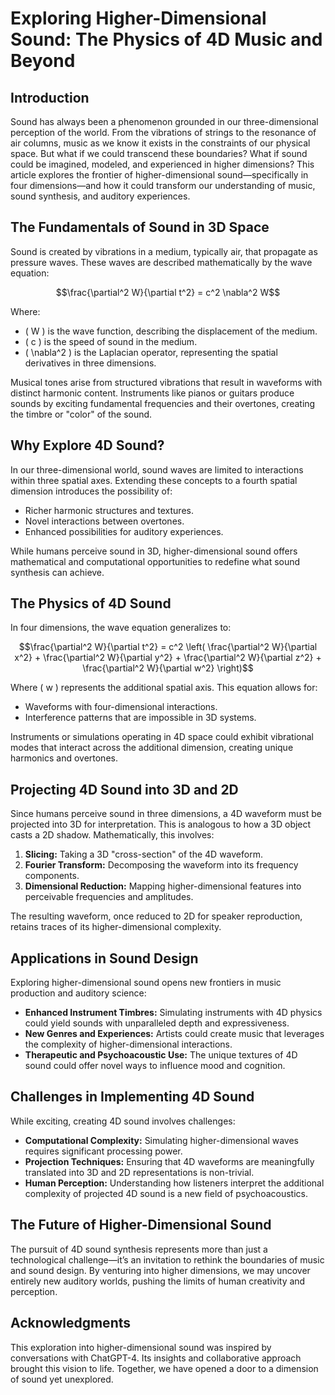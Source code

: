 # Exploring Higher-Dimensional Sound: The Physics of 4D Music and Beyond

## Introduction

Sound has always been a phenomenon grounded in our three-dimensional perception of the world. From the vibrations of strings to the resonance of air columns, music as we know it exists in the constraints of our physical space. But what if we could transcend these boundaries? What if sound could be imagined, modeled, and experienced in higher dimensions? This article explores the frontier of higher-dimensional sound—specifically in four dimensions—and how it could transform our understanding of music, sound synthesis, and auditory experiences.

## The Fundamentals of Sound in 3D Space

Sound is created by vibrations in a medium, typically air, that propagate as pressure waves. These waves are described mathematically by the wave equation:

```math
\frac{\partial^2 W}{\partial t^2} = c^2 \nabla^2 W
```

Where:
- \( W \) is the wave function, describing the displacement of the medium.
- \( c \) is the speed of sound in the medium.
- \( \nabla^2 \) is the Laplacian operator, representing the spatial derivatives in three dimensions.

Musical tones arise from structured vibrations that result in waveforms with distinct harmonic content. Instruments like pianos or guitars produce sounds by exciting fundamental frequencies and their overtones, creating the timbre or "color" of the sound.

## Why Explore 4D Sound?

In our three-dimensional world, sound waves are limited to interactions within three spatial axes. Extending these concepts to a fourth spatial dimension introduces the possibility of:
- Richer harmonic structures and textures.
- Novel interactions between overtones.
- Enhanced possibilities for auditory experiences.

While humans perceive sound in 3D, higher-dimensional sound offers mathematical and computational opportunities to redefine what sound synthesis can achieve.

## The Physics of 4D Sound

In four dimensions, the wave equation generalizes to:

```math
\frac{\partial^2 W}{\partial t^2} = c^2 \left( \frac{\partial^2 W}{\partial x^2} + \frac{\partial^2 W}{\partial y^2} + \frac{\partial^2 W}{\partial z^2} + \frac{\partial^2 W}{\partial w^2} \right)
```

Where \( w \) represents the additional spatial axis. This equation allows for:
- Waveforms with four-dimensional interactions.
- Interference patterns that are impossible in 3D systems.

Instruments or simulations operating in 4D space could exhibit vibrational modes that interact across the additional dimension, creating unique harmonics and overtones.

## Projecting 4D Sound into 3D and 2D

Since humans perceive sound in three dimensions, a 4D waveform must be projected into 3D for interpretation. This is analogous to how a 3D object casts a 2D shadow. Mathematically, this involves:

1. **Slicing:** Taking a 3D "cross-section" of the 4D waveform.
2. **Fourier Transform:** Decomposing the waveform into its frequency components.
3. **Dimensional Reduction:** Mapping higher-dimensional features into perceivable frequencies and amplitudes.

The resulting waveform, once reduced to 2D for speaker reproduction, retains traces of its higher-dimensional complexity.

## Applications in Sound Design

Exploring higher-dimensional sound opens new frontiers in music production and auditory science:

- **Enhanced Instrument Timbres:** Simulating instruments with 4D physics could yield sounds with unparalleled depth and expressiveness.
- **New Genres and Experiences:** Artists could create music that leverages the complexity of higher-dimensional interactions.
- **Therapeutic and Psychoacoustic Use:** The unique textures of 4D sound could offer novel ways to influence mood and cognition.

## Challenges in Implementing 4D Sound

While exciting, creating 4D sound involves challenges:

- **Computational Complexity:** Simulating higher-dimensional waves requires significant processing power.
- **Projection Techniques:** Ensuring that 4D waveforms are meaningfully translated into 3D and 2D representations is non-trivial.
- **Human Perception:** Understanding how listeners interpret the additional complexity of projected 4D sound is a new field of psychoacoustics.

## The Future of Higher-Dimensional Sound

The pursuit of 4D sound synthesis represents more than just a technological challenge—it’s an invitation to rethink the boundaries of music and sound design. By venturing into higher dimensions, we may uncover entirely new auditory worlds, pushing the limits of human creativity and perception.

## Acknowledgments

This exploration into higher-dimensional sound was inspired by conversations with ChatGPT-4. Its insights and collaborative approach brought this vision to life. Together, we have opened a door to a dimension of sound yet unexplored.
